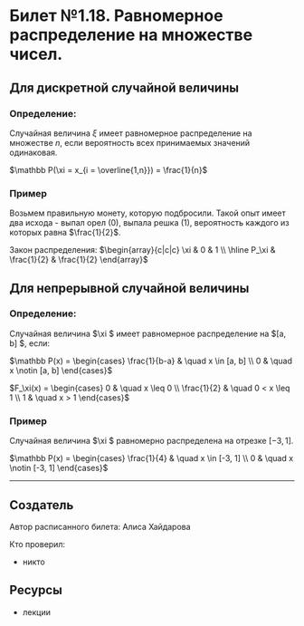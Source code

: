 # Билет №1.18. Равномерное распределение на множестве чисел.

## Для дискретной случайной величины

### Определение:

Случайная величина $\xi$ имеет равномерное распределение на множестве $n$, если вероятность всех принимаемых значений одинаковая.

$\mathbb P(\xi = x_{i = \overline{1,n}}) = \frac{1}{n}$

### Пример

Возьмем правильную монету, которую подбросили. Такой опыт имеет два исхода - выпал орел (0), выпала решка (1), вероятность каждого из которых равна $\frac{1}{2}$.

Закон распределения: $\begin{array}{c|c|c} \xi & 0 & 1 \\ \hline  P_\xi & \frac{1}{2} & \frac{1}{2} \end{array}$

## Для непрерывной случайной величины

### Определение:

Случайная величина  $\xi $ имеет равномерное распределение на  $[a, b] $, если:

$\mathbb P(x) = \begin{cases} \frac{1}{b-a} & \quad x \in [a, b] \\ 0  & \quad  x \notin [a, b] \end{cases}$

$F_\xi(x) = \begin{cases} 0 & \quad x \leq 0 \\ \frac{1}{2}  & \quad 0 < x \leq 1 \\ 1 & \quad x > 1 \end{cases}$

### Пример

Случайная величина  $\xi $ равномерно распределена на отрезке $[-3, 1]$.

$\mathbb P(x) = \begin{cases} \frac{1}{4} & \quad x \in [-3, 1] \\ 0  & \quad  x \notin [-3, 1] \end{cases}$

---
## Создатель

Автор расписанного билета: Алиса Хайдарова

Кто проверил:
- никто

## Ресурсы
- лекции
